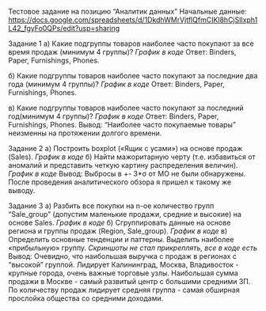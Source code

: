 Тестовое задание на позицию “Аналитик данных”
Начальные данные:
https://docs.google.com/spreadsheets/d/1DkdhWMrVjtflQfmCIKl8hCjSlIxph1L42_fgyFo0QPs/edit?usp=sharing

Задание 1
а) Какие подгруппы товаров наиболее часто покупают за все время продаж (минимум 4 группы)?
*График в коде*
Ответ: Binders, Paper, Furnishings, Phones.

б) Какие подгруппы товаров наиболее часто покупают за последние два года (минимум 4 группы)?
*График в коде*
Ответ: Binders, Paper, Furnishings, Phones.

в) Какие подгруппы товаров наиболее часто покупают за последний год(минимум 4 группы)?
*График в коде*
Ответ: Binders, Paper, Furnishings, Phones.
Вывод: “Наиболее часто покупаемые товары” неизменны на протяжении долгого времени.


Задание 2
а) Построить boxplot («Ящик с усами») на основе продаж (Sales). 
*График в коде*
б) Найти мажоритарную черту (т.е. избавиться от аномалий и представить четкую картину распределения величин).
*График в коде*
Вывод: Выбросы в +- 3*σ от МО не были обнаружены. После проведения аналитического обзора я пришел к такому же выводу.


Задание 3
а) Разбить все покупки на n-ое количество групп “Sale_group” (допустим маленькие продажи, средние и высокие) на основе Sales.
*График в коде*
б) Сгруппировать данные на основе региона и группы продаж (Region, Sale_group).
*График в коде*
в) Определить основные тенденции и паттерны. Выделить наиболее «прибыльную» группу.
*Скриншоты не стал прикреплять, все в коде есть*
Вывод: Очевидно, что наибольшая выручка с продаж в регионах с “высокой” группой. Лидирует Калининград, Москва, Владивосток - крупные города, очень важные торговые узлы. Наибольшая сумма продажи в Москве - самый развитый центр с большими средними ЗП. По количеству продаж лидирует средняя группа - самая обширная прослойка общества со средними доходами.

